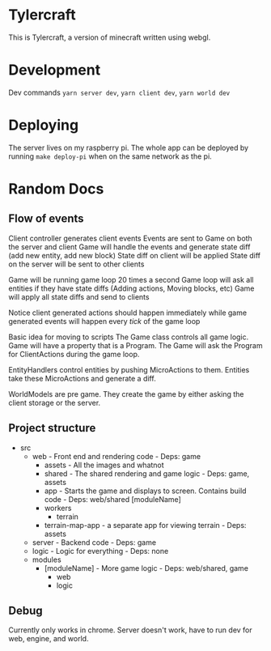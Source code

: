 # Tylercraft

This is Tylercraft, a version of minecraft written using webgl.

# Development

Dev commands `yarn server dev`, `yarn client dev`, `yarn world dev`

# Deploying

The server lives on my raspberry pi. The whole app can be deployed by running `make deploy-pi` when on the same network as the pi.

# Random Docs

## Flow of events

Client controller generates client events
Events are sent to Game on both the server and client
Game will handle the events and generate state diff (add new entity, add new block)
State diff on client will be applied
State diff on the server will be sent to other clients

Game will be running game loop 20 times a second
Game loop will ask all entities if they have state diffs (Adding actions, Moving blocks, etc)
Game will apply all state diffs and send to clients

Notice client generated actions should happen immediately while game generated events will happen every _tick_ of the game loop

Basic idea for moving to scripts
The Game class controls all game logic. Game will have a property that is a Program. The Game will ask the Program for ClientActions during the game loop.

EntityHandlers control entities by pushing MicroActions to them. Entities take these MicroActions and generate a diff.

WorldModels are pre game. They create the game by either asking the client storage or the server.

## Project structure

- src
  - web - Front end and rendering code - Deps: game
    - assets - All the images and whatnot
    - shared - The shared rendering and game logic - Deps: game, assets
    - app - Starts the game and displays to screen. Contains build code - Deps: web/shared [moduleName]
    - workers
      - terrain
    - terrain-map-app - a separate app for viewing terrain - Deps: assets
  - server - Backend code - Deps: game
  - logic - Logic for everything - Deps: none
  - modules
    - [moduleName] - More game logic - Deps: web/shared, game
      - web
      - logic




## Debug

Currently only works in chrome. Server doesn't work, have to run dev for web, engine, and world.



